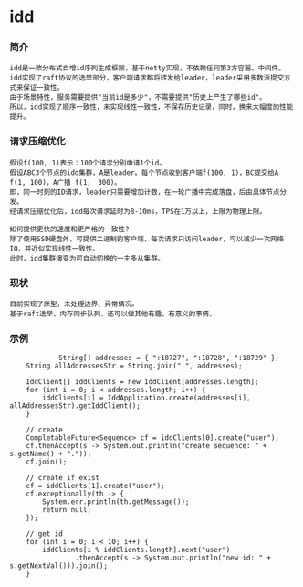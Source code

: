 # idd

### 简介

    idd是一款分布式自增id序列生成框架，基于netty实现，不依赖任何第3方容器、中间件。
    idd实现了raft协议的选举部分，客户端请求都将转发给leader，leader采用多数派提交方式来保证一致性。
    由于场景特性，服务需要提供"当前id是多少"，不需要提供"历史上产生了哪些id"。
    所以，idd实现了顺序一致性，未实现线性一致性，不保存历史记录，同时，换来大幅度的性能提升。
    
### 请求压缩优化

    假设f(100, 1)表示：100个请求分别申请1个id。
    假设ABC3个节点的idd集群，A是leader。每个节点收到客户端f(100, 1)，BC提交给A f(1, 100)，A广播 f(1， 300)。
    即，同一时刻的ID请求，leader只需要增加计数，在一轮广播中完成落盘，后由具体节点分发。
    经请求压缩优化后，idd每次请求延时为8-10ms，TPS在1万以上，上限为物理上限。
    
    如何提供更快的速度和更严格的一致性?
    除了使用SSD硬盘外，可提供二进制的客户端，每次请求只访问leader，可以减少一次网络IO，并近似实现线性一致性。
    此时，idd集群演变为可自动切换的一主多从集群。

### 现状

    目前实现了原型，未处理边界、异常情况。
    基于raft选举、内存同步队列，还可以做其他有趣、有意义的事情。
    
### 示例

                String[] addresses = { ":18727", ":18728", ":18729" };
		String allAddressesStr = String.join(",", addresses);

		IddClient[] iddClients = new IddClient[addresses.length];
		for (int i = 0; i < addresses.length; i++) {
			iddClients[i] = IddApplication.create(addresses[i], allAddressesStr).getIddClient();
		}

		// create
		CompletableFuture<Sequence> cf = iddClients[0].create("user");
		cf.thenAccept(s -> System.out.println("create sequence: " + s.getName() + "."));
		cf.join();

		// create if exist
		cf = iddClients[1].create("user");
		cf.exceptionally(th -> {
			System.err.println(th.getMessage());
			return null;
		});
		
		// get id
		for (int i = 0; i < 10; i++) {
			iddClients[i % iddClients.length].next("user")
					.thenAccept(s -> System.out.println("new id: " + s.getNextVal())).join();
		}
